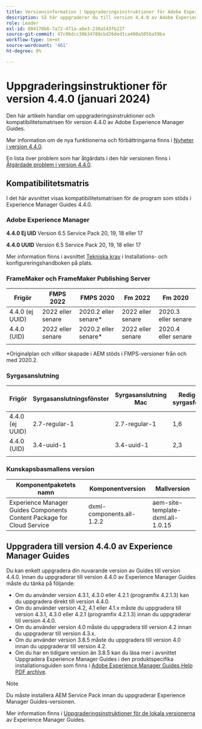 ```yaml
---
title: Versionsinformation | Uppgraderingsinstruktioner för Adobe Experience Manager Guides 4.4.0
description: Så här uppgraderar du till version 4.4.0 av Adobe Experience Manager Guides
role: Leader
exl-id: 884178b6-7a72-471a-a6e3-238a543fb227
source-git-commit: 47c06dcc30b34780cbd26ded1ca400a5056a59ba
workflow-type: tm+mt
source-wordcount: '461'
ht-degree: 0%

---
```


# Uppgraderingsinstruktioner för version 4.4.0 (januari 2024)

Den här artikeln handlar om uppgraderingsinstruktioner och kompatibilitetsmatrisen för version 4.4.0 av Adobe Experience Manager Guides.

Mer information om de nya funktionerna och förbättringarna finns i [Nyheter i version 4.4.0](../release-info/whats-new-4-4.md).

En lista över problem som har åtgärdats i den här versionen finns i [Åtgärdade problem i version 4.4.0](../release-info/fixed-issues-4-4.md).




## Kompatibilitetsmatris

I det här avsnittet visas kompatibilitetsmatrisen för de program som stöds i Experience Manager Guides 4.4.0.

### Adobe Experience Manager

**4.4.0 Ej UID**
Version 6.5 Service Pack 20, 19, 18 eller 17

**4.4.0 UUID**
Version 6.5 Service Pack 20, 19, 18 eller 17


Mer information finns i avsnittet [Tekniska krav](../install-guide/download-install-technical-requirements.md) i Installations- och konfigureringshandboken på plats.

### FrameMaker och FrameMaker Publishing Server

| Frigör | FMPS 2022 | FMPS 2020 | Fm 2022 | Fm 2020 |
| --- | --- | --- | --- | --- |
| 4.4.0 (ej UUID) | 2022 eller senare | 2020.2 eller senare* | 2022 eller senare | 2020.3 eller senare |
| 4.4.0 (UID) | 2022 eller senare | 2020.2 eller senare* | 2022 eller senare | 2020.4 eller senare |
| | | | |

*Originalplan och villkor skapade i AEM stöds i FMPS-versioner från och med 2020.2.

### Syrgasanslutning

| Frigör | Syrgasanslutningsfönster | Syrgasanslutning Mac | Redigera i syrgasfönster | Redigera i Syrgas Mac |
| --- | --- | --- |--- |--- |
| 4.4.0 (ej UUID) | 2.7-regular-1 | 2.7-regular-1 | 1,6 | 1,6 |
| 4.4.0 (UID) | 3.4-uuid-1 | 3.4-uuid-1 | 2,3 | 2,3 |
|  |  |   |



### Kunskapsbasmallens version

| Komponentpaketets namn | Komponentversion | Mallversion |
|---|---|---|
| Experience Manager Guides Components Content Package for Cloud Service | dxml-components.all-1.2.2 | aem-site-template-dxml.all-1.0.15 |



## Uppgradera till version 4.4.0 av Experience Manager Guides


Du kan enkelt uppgradera din nuvarande version av Guides till version 4.4.0. Innan du uppgraderar till version 4.4.0 av Experience Manager Guides måste du tänka på följande:


- Om du använder version 4.3.1, 4.3.0 eller 4.2.1 (programfix 4.2.1.3) kan du uppgradera direkt till version 4.4.0.
- Om du använder version 4.2, 4.1 eller 4.1.x måste du uppgradera till version 4.3.1, 4.3.0 eller 4.2.1 (programfix 4.2.1.3) innan du uppgraderar till version 4.4.0.
- Om du använder version 4.0 måste du uppgradera till version 4.2 innan du uppgraderar till version 4.3.x.
- Om du använder version 3.8.5 måste du uppgradera till version 4.0 innan du uppgraderar till version 4.2.
- Om du har en tidigare version än 3.8.5 kan du läsa mer i avsnittet Uppgradera Experience Manager Guides i den produktspecifika installationsguiden som finns i [Adobe Experience Manager Guides Help PDF archive](https://helpx.adobe.com/xml-documentation-for-experience-manager/archive.html).



>[!NOTE]
>
>Du måste installera AEM Service Pack innan du uppgraderar Experience Manager Guides-versionen.

Mer information finns i [Uppgraderingsinstruktioner för de lokala versionerna](../install-guide/upgrade-xml-documentation.md) av Experience Manager Guides.
